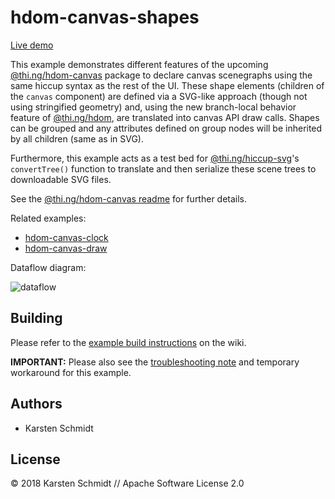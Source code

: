 # hdom-canvas-shapes

[Live demo](http://demo.thi.ng/umbrella/hdom-canvas-shapes/)

This example demonstrates different features of the upcoming
[@thi.ng/hdom-canvas](https://github.com/thi-ng/umbrella/tree/master/packages/hdom-canvas)
package to declare canvas scenegraphs using the same hiccup syntax as
the rest of the UI. These shape elements (children of the `canvas`
component) are defined via a SVG-like approach (though not using
stringified geometry) and, using the new branch-local behavior feature
of
[@thi.ng/hdom](https://github.com/thi-ng/umbrella/tree/master/packages/hdom),
are translated into canvas API draw calls. Shapes can be grouped and any
attributes defined on group nodes will be inherited by all children
(same as in SVG).

Furthermore, this example acts as a test bed for
[@thi.ng/hiccup-svg](https://github.com/thi-ng/umbrella/tree/master/packages/hiccup-svg)'s
`convertTree()` function to translate and then serialize these scene
trees to downloadable SVG files.

See the [@thi.ng/hdom-canvas
readme](https://github.com/thi-ng/umbrella/tree/master/packages/hdom-canvas)
for further details.

Related examples:

- [hdom-canvas-clock](https://github.com/thi-ng/umbrella/tree/master/examples/hdom-canvas-clock)
- [hdom-canvas-draw](https://github.com/thi-ng/umbrella/tree/master/examples/hdom-canvas-draw)

Dataflow diagram:

![dataflow](https://raw.githubusercontent.com/thi-ng/umbrella/master/assets/hdom-canvas-shapes.png)

## Building

Please refer to the [example build
instructions](https://github.com/thi-ng/umbrella/wiki/Example-build-instructions)
on the wiki.

**IMPORTANT:** Please also see the [troubleshooting
note](https://github.com/thi-ng/umbrella/wiki/Example-build-instructions#troubleshooting)
and temporary workaround for this example.

## Authors

- Karsten Schmidt

## License

&copy; 2018 Karsten Schmidt // Apache Software License 2.0
